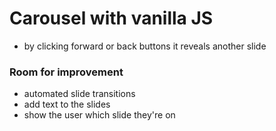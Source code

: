 # Carousel with vanilla JS

- by clicking forward or back buttons it reveals another slide
  
  
### Room for improvement

- automated slide transitions
- add text to the slides
- show the user which slide they're on